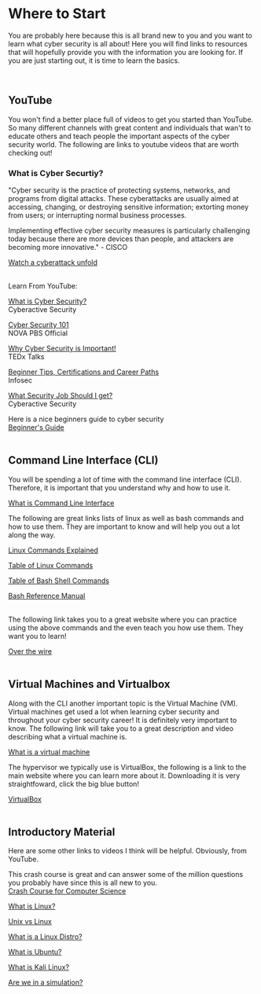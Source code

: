 # Where to Start
<p>You are probably here because this is all brand new to you and you want to learn what cyber security is all about! Here you will find links to resources that will hopefully provide you with the information you are looking for. If you are just starting out, it is time to learn the basics.</p>
<br>

## <b>YouTube</b>
You won't find a better place full of videos to get you started than YouTube. So many different channels
with great content and individuals that wan't to educate others and teach people the important aspects 
of the cyber security world. The following are links to youtube videos that are worth checking out!

### <b>What is Cyber Securtiy?</b>
"Cyber security is the practice of protecting systems, networks, and programs from digital attacks. These 
cyberattacks are usually aimed at accessing, changing, or destroying sensitive information; extorting money 
from users; or interrupting normal business processes.

Implementing effective cyber security measures is particularly challenging today because there are more 
devices than people, and attackers are becoming more innovative." - CISCO<br>

[Watch a cyberattack unfold](https://www.cisco.com/c/en/us/products/security/what-is-cybersecurity.html?socialshare=lightbox1)<br>
<br>

Learn From YouTube:<br>

[What is Cyber Security?](https://www.youtube.com/watch?v=2mh-N9_O_yI)<br>
Cyberactive Security<br>

[Cyber Security 101](https://www.youtube.com/watch?v=sdpxddDzXfE)<br>
NOVA PBS Official<br>

[Why Cyber Security is Important!](https://www.youtube.com/watch?v=JIJslcA8Q5g)<br>
TEDx Talks<br>

[Beginner Tips, Certifications and Career Paths](https://www.youtube.com/watch?v=xzDKM7eEweI)<br>
Infosec<br>

[What Security Job Should I get?](https://www.youtube.com/watch?v=R_-K_TwsbOE)<br>
Cyberactive Security<br>

Here is a nice beginners guide to cyber security<br>
[Beginner's Guide](https://techbootcamps.rice.edu/blog/the-beginners-guide-to-cybersecurity/) <br>
<br>

## <b>Command Line Interface (CLI)</b>
<p>You will be spending a lot of time with the command line interface (CLI). Therefore, it is important that you understand why and how to use it. </p>

[What is Command Line Interface](https://www.w3schools.com/whatis/whatis_cli.asp)<br>

<p>The following are great links lists of linux as well as bash commands and how to use them. They are important to know and will help you out a lot along the way.</p>

[Linux Commands Explained](https://www.mediacollege.com/linux/command-tutorial/) <br>

[Table of Linux Commands](https://www.mediacollege.com/linux/command/shell-command.html) <br>

[Table of Bash Shell Commands](https://www.mediacollege.com/linux/command/linux-command.html) <br>

[Bash Reference Manual](https://tiswww.case.edu/php/chet/bash/bashref.html) <br>
<br>

<p>The following link takes you to a great website where you can practice using the above commands and the even teach you how use them. They want you to learn!</p>

[Over the wire](https://overthewire.org/wargames/bandit/) <br>
<br>

## <b>Virtual Machines and Virtualbox</b>
<p>Along with the CLI another important topic is the Virtual Machine (VM). Virtual machines get used a lot when learning cyber security and throughout your cyber security career! It is definitely very important to know. The following link will take you to a great description and video describing what a virtual machine is.</p>

[What is a virtual machine](https://www.ibm.com/cloud/learn/virtual-machines)

<p>The hypervisor we typically use is VirtualBox, the following is a link to the main website where you can learn more about it. Downloading it is very straightfoward, click the big blue button!</p>

[VirtualBox](https://www.virtualbox.org/) <br>
<br>

## <b>Introductory Material</b>
Here are some other links to videos I think will be helpful. Obviously, from YouTube.<br>

This crash course is great and can answer some of the million questions you probably have since this is all new to you.<br>
[Crash Course for Computer Science](https://www.youtube.com/watch?v=tpIctyqH29Q&list=PL8dPuuaLjXtNlUrzyH5r6jN9ulIgZBpdo) <br>

[What is Linux?](https://www.youtube.com/watch?v=zA3vmx0GaO8) <br>

[Unix vs Linux](https://www.youtube.com/watch?v=jowCUo_UGts) <br>

[What is a Linux Distro?](https://www.youtube.com/watch?v=6gqLWTSz6ck)<br>

[What is Ubuntu?](https://www.youtube.com/watch?v=SDMQxLblarE) <br>

[What is Kali Linux?](https://www.youtube.com/watch?v=aHy1d4T7jh8) <br>

[Are we in a simulation?](https://youtu.be/dEv99vxKjVI?t=1925)